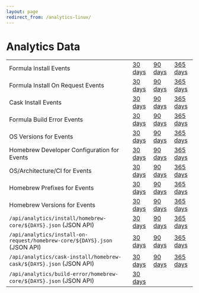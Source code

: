 ```yaml
---
layout: page
redirect_from: /analytics-linux/
---
```

# Analytics Data

<table>
    <tr>
        <td>Formula Install Events</td>
        <td><a href="{{ site.baseurl }}/analytics/install/30d/">30 days</a></td>
        <td><a href="{{ site.baseurl }}/analytics/install/90d/">90 days</a></td>
        <td><a href="{{ site.baseurl }}/analytics/install/365d/">365 days</a></td>
    </tr>
    <tr>
        <td>Formula Install On Request Events</td>
        <td><a href="{{ site.baseurl }}/analytics/install-on-request/30d/">30 days</a></td>
        <td><a href="{{ site.baseurl }}/analytics/install-on-request/90d/">90 days</a></td>
        <td><a href="{{ site.baseurl }}/analytics/install-on-request/365d/">365 days</a></td>
    </tr>
    <tr>
        <td>Cask Install Events</td>
        <td><a href="{{ site.baseurl }}/analytics/cask-install/30d/">30 days</a></td>
        <td><a href="{{ site.baseurl }}/analytics/cask-install/90d/">90 days</a></td>
        <td><a href="{{ site.baseurl }}/analytics/cask-install/365d/">365 days</a></td>
    </tr>
    <tr>
        <td>Formula Build Error Events</td>
        <td><a href="{{ site.baseurl }}/analytics/build-error/30d/">30 days</a></td>
        <td><a href="{{ site.baseurl }}/analytics/build-error/90d/">90 days</a></td>
        <td><a href="{{ site.baseurl }}/analytics/build-error/365d/">365 days</a></td>
    </tr>
    <tr>
        <td>OS Versions for Events</td>
        <td><a href="{{ site.baseurl }}/analytics/os-version/30d/">30 days</a></td>
        <td><a href="{{ site.baseurl }}/analytics/os-version/90d/">90 days</a></td>
        <td><a href="{{ site.baseurl }}/analytics/os-version/365d/">365 days</a></td>
    </tr>
    <tr>
        <td>Homebrew Developer Configuration for Events</td>
        <td><a href="{{ site.baseurl }}/analytics/homebrew-devcmdrun-developer/30d/">30 days</a></td>
        <td><a href="{{ site.baseurl }}/analytics/homebrew-devcmdrun-developer/90d/">90 days</a></td>
        <td><a href="{{ site.baseurl }}/analytics/homebrew-devcmdrun-developer/365d/">365 days</a></td>
    </tr>
    <tr>
        <td>OS/Architecture/CI for Events</td>
        <td><a href="{{ site.baseurl }}/analytics/homebrew-os-arch-ci/30d/">30 days</a></td>
        <td><a href="{{ site.baseurl }}/analytics/homebrew-os-arch-ci/90d/">90 days</a></td>
        <td><a href="{{ site.baseurl }}/analytics/homebrew-os-arch-ci/365d/">365 days</a></td>
    </tr>
    <tr>
        <td>Homebrew Prefixes for Events</td>
        <td><a href="{{ site.baseurl }}/analytics/homebrew-prefixes/30d/">30 days</a></td>
        <td><a href="{{ site.baseurl }}/analytics/homebrew-prefixes/90d/">90 days</a></td>
        <td><a href="{{ site.baseurl }}/analytics/homebrew-prefixes/365d/">365 days</a></td>
    </tr>
    <tr>
        <td>Homebrew Versions for Events</td>
        <td><a href="{{ site.baseurl }}/analytics/homebrew-versions/30d/">30 days</a></td>
        <td><a href="{{ site.baseurl }}/analytics/homebrew-versions/90d/">90 days</a></td>
        <td><a href="{{ site.baseurl }}/analytics/homebrew-versions/365d/">365 days</a></td>
    </tr>
    <tr>
        <td><code>/api/analytics/install/homebrew-core/${DAYS}.json</code> (JSON API)</td>
        <td><a href="{{ site.baseurl }}/api/analytics/install/homebrew-core/30d.json">30 days</a></td>
        <td><a href="{{ site.baseurl }}/api/analytics/install/homebrew-core/90d.json">90 days</a></td>
        <td><a href="{{ site.baseurl }}/api/analytics/install/homebrew-core/365d.json">365 days</a></td>
    </tr>
    <tr>
        <td><code>/api/analytics/install-on-request/homebrew-core/${DAYS}.json</code> (JSON API)</td>
        <td><a href="{{ site.baseurl }}/api/analytics/install-on-request/homebrew-core/30d.json">30 days</a></td>
        <td><a href="{{ site.baseurl }}/api/analytics/install-on-request/homebrew-core/90d.json">90 days</a></td>
        <td><a href="{{ site.baseurl }}/api/analytics/install-on-request/homebrew-core/365d.json">365 days</a></td>
    </tr>
    <tr>
        <td><code>/api/analytics/cask-install/homebrew-cask/${DAYS}.json</code> (JSON API)</td>
        <td><a href="{{ site.baseurl }}/api/analytics/cask-install/homebrew-cask/30d.json">30 days</a></td>
        <td><a href="{{ site.baseurl }}/api/analytics/cask-install/homebrew-cask/90d.json">90 days</a></td>
        <td><a href="{{ site.baseurl }}/api/analytics/cask-install/homebrew-cask/365d.json">365 days</a></td>
    </tr>
    <tr>
        <td><code>/api/analytics/build-error/homebrew-core/${DAYS}.json</code> (JSON API)</td>
        <td><a href="{{ site.baseurl }}/api/analytics/build-error/homebrew-core/30d.json">30 days</a></td>
        <td></td>
        <td></td>
    </tr>
</table>
